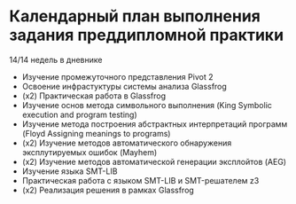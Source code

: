# Календарный план выполнения задания преддипломной практики
14/14 недель в дневнике  
* Изучение промежуточного представления Pivot 2
* Освоение инфрастуктуры системы анализа Glassfrog
* (x2) Практическая работа в Glassfrog
* Изучение основ метода символьного выполнения
(King Symbolic execution and program testing)  
* Изучение метода построения абстрактных интерпретаций программ
(Floyd Assigning meanings to programs)  
* (x2) Изучение методов автоматического обнаружения эксплутируемых ошибок
(Mayhem)  
* (x2) Изучение методов автоматической генерации эксплойтов
(AEG)  
* Изучение языка SMT-LIB
* Практическая работа с языком SMT-LIB и SMT-решателем z3
* (x2) Реализация решения в рамках Glassfrog
